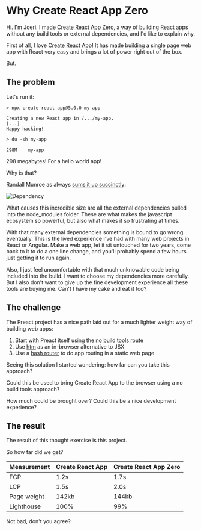 # Why Create React App Zero

Hi. I'm Joeri. I made [Create React App Zero](https://github.com/jsebrech/create-react-app-zero), a way of building React apps without any build tools or external dependencies, and I'd like to explain why.

First of all, I love [Create React App](https://create-react-app.dev/)! It has made building a single page web app with React very easy and brings a lot of power right out of the box.

But.

## The problem

Let's run it:

```
> npx create-react-app@5.0.0 my-app

Creating a new React app in /.../my-app.
[...]
Happy hacking!

> du -sh my-app

298M    my-app
```

298 megabytes! For a hello world app!

Why is that?

Randall Munroe as always [sums it up succinctly](https://xkcd.com/2347/):

![Dependency](https://imgs.xkcd.com/comics/dependency.png)

What causes this incredible size are all the external dependencies pulled into the node_modules folder. These are what makes the javascript ecosystem so powerful, but also what makes it so frustrating at times.

With that many external dependencies something is bound to go wrong eventually. This is the lived experience I've had with many web projects in React or Angular. Make a web app, let it sit untouched for two years, come back to it to do a one line change, and you'll probably spend a few hours just getting it to run again.

Also, I just feel uncomfortable with that much unknowable code being included into the build. I want to choose my dependencies more carefully. But I also don't want to give up the fine development experience all these tools are buying me. Can't I have my cake and eat it too?

## The challenge

The Preact project has a nice path laid out for a much lighter weight way of building web apps:

1. Start with Preact itself using the [no build tools route](https://preactjs.com/guide/v10/getting-started/#no-build-tools-route)
2. Use [htm](https://github.com/developit/htm) as an in-browser alternative to JSX
3. Use a [hash router](https://jsfiddle.net/developit/gLyL6rbn/) to do app routing in a static web page

Seeing this solution I started wondering: how far can you take this approach?

Could this be used to bring Create React App to the browser using a no build tools approach?

How much could be brought over? Could this be a nice development experience?

## The result

The result of this thought exercise is this project.

So how far did we get?

| Measurement | Create React App | Create React App Zero |
|-------------|------------------|-----------------------|
| FCP         | 1.2s             | 1.7s                  |
| LCP         | 1.5s             | 2.0s                  |
| Page weight | 142kb            | 144kb                 |
| Lighthouse  | 100%             | 99%                   |

Not bad, don't you agree?
